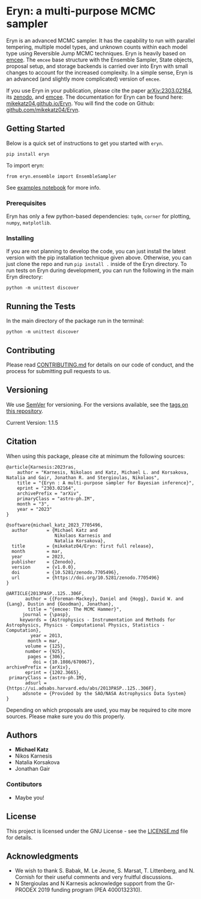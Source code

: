 # Eryn: a multi-purpose MCMC sampler

Eryn is an advanced MCMC sampler. It has the capability to run with parallel tempering, multiple model types, and unknown counts within each model type using Reversible Jump MCMC techniques. Eryn is heavily based on [emcee](https://emcee.readthedocs.io/en/stable/). The `emcee` base structure with the Ensemble Sampler, State objects, proposal setup, and storage backends is carried over into Eryn with small changes to account for the increased complexity. In a simple sense, Eryn is an advanced (and slightly more complicated) version of `emcee`. 

If you use Eryn in your publication, please cite the paper [arXiv:2303.02164](https://arxiv.org/abs/2303.02164), its [zenodo](https://zenodo.org/record/7705496#.ZAhzukJKjlw), and [emcee](https://emcee.readthedocs.io/en/stable/). The documentation for Eryn can be found here: [mikekatz04.github.io/Eryn](https://mikekatz04.github.io/Eryn). You will find the code on Github: [github.com/mikekatz04/Eryn](https://github.com/mikekatz04/Eryn). 

## Getting Started

Below is a quick set of instructions to get you started with `eryn`.

```
pip install eryn
```
To import eryn:

```
from eryn.ensemble import EnsembleSampler
```

See [examples notebook](https://github.com/mikekatz04/Eryn/blob/main/examples/Eryn_tutorial.ipynb) for more info.


### Prerequisites

Eryn has only a few python-based dependencies: `tqdm`, `corner` for plotting, `numpy`, `matplotlib`. 

### Installing

If you are not planning to develop the code, you can just install the latest version with the pip installation technique given above. Otherwise, you can just clone the repo and run `pip install .` inside of the Eryn directory. To run tests on Eryn during development, you can run the following in the main Eryn directory:
```
python -m unittest discover
```


## Running the Tests

In the main directory of the package run in the terminal:
```
python -m unittest discover
```


## Contributing

Please read [CONTRIBUTING.md](CONTRIBUTING.md) for details on our code of conduct, and the process for submitting pull requests to us.

## Versioning

We use [SemVer](http://semver.org/) for versioning. For the versions available, see the [tags on this repository](https://github.com/BlackHolePerturbationToolkit/FastEMRIWaveforms/tags).

Current Version: 1.1.5

## Citation

When using this package, please cite at minimum the following sources:

```
@article{Karnesis:2023ras,
    author = "Karnesis, Nikolaos and Katz, Michael L. and Korsakova, Natalia and Gair, Jonathan R. and Stergioulas, Nikolaos",
    title = "{Eryn : A multi-purpose sampler for Bayesian inference}",
    eprint = "2303.02164",
    archivePrefix = "arXiv",
    primaryClass = "astro-ph.IM",
    month = "3",
    year = "2023"
}

@software{michael_katz_2023_7705496,
  author       = {Michael Katz and
                  Nikolaos Karnesis and
                  Natalia Korsakova},
  title        = {mikekatz04/Eryn: first full release},
  month        = mar,
  year         = 2023,
  publisher    = {Zenodo},
  version      = {v1.0.0},
  doi          = {10.5281/zenodo.7705496},
  url          = {https://doi.org/10.5281/zenodo.7705496}
}

@ARTICLE{2013PASP..125..306F,
       author = {{Foreman-Mackey}, Daniel and {Hogg}, David W. and {Lang}, Dustin and {Goodman}, Jonathan},
        title = "{emcee: The MCMC Hammer}",
      journal = {\pasp},
     keywords = {Astrophysics - Instrumentation and Methods for Astrophysics, Physics - Computational Physics, Statistics - Computation},
         year = 2013,
        month = mar,
       volume = {125},
       number = {925},
        pages = {306},
          doi = {10.1086/670067},
archivePrefix = {arXiv},
       eprint = {1202.3665},
 primaryClass = {astro-ph.IM},
       adsurl = {https://ui.adsabs.harvard.edu/abs/2013PASP..125..306F},
      adsnote = {Provided by the SAO/NASA Astrophysics Data System}
}

```

Depending on which proposals are used, you may be required to cite more sources. Please make sure you do this properly. 

## Authors

* **Michael Katz**
* Nikos Karnesis
* Natalia Korsakova
* Jonathan Gair

### Contibutors

* Maybe you!

## License

This project is licensed under the GNU License - see the [LICENSE.md](LICENSE.md) file for details.

## Acknowledgments

* We wish to thank S. Babak, M. Le Jeune, S. Marsat, T. Littenberg, and N. Cornish for their useful comments and very fruitful discussions. 
* N Stergioulas and N Karnesis acknowledge  support from the Gr-PRODEX 2019 funding program (PEA 4000132310).
